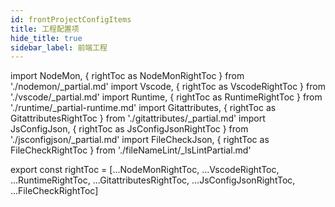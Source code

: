 ```yaml
---
id: frontProjectConfigItems
title: 工程配置项
hide_title: true
sidebar_label: 前端工程
---
```


import NodeMon, { rightToc as NodeMonRightToc } from './nodemon/\_partial.md'
import Vscode, { rightToc as VscodeRightToc } from './vscode/\_partial.md'
import Runtime, { rightToc as RuntimeRightToc } from './runtime/\_partial-runtime.md'
import Gitattributes, { rightToc as GitattributesRightToc } from './gitattributes/\_partial.md'
import JsConfigJson, { rightToc as JsConfigJsonRightToc } from './jsconfigjson/\_partial.md'
import FileCheckJson, { rightToc as FileCheckRightToc } from './fileNameLint/\_lsLintPartial.md'

<NodeMon />
<Vscode />
<Runtime />
<Gitattributes />
<JsConfigJson />
<FileCheckJson />

export const rightToc = [...NodeMonRightToc, ...VscodeRightToc, ...RuntimeRightToc, ...GitattributesRightToc, ...JsConfigJsonRightToc, ...FileCheckRightToc]
